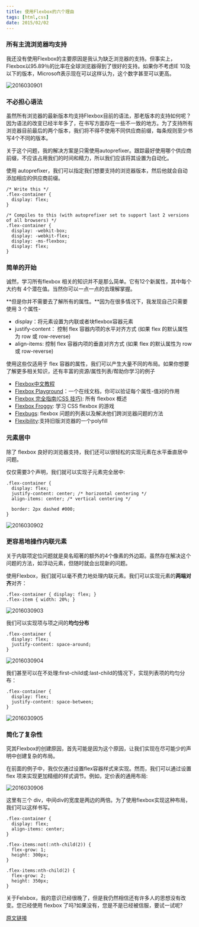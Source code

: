```yaml
---
title: 使用Flexbox的六个理由
tags: [html,css]
date: 2015/02/02
---
```


### 所有主流浏览器均支持

我还没有使用Flexbox的主要原因是我认为缺乏浏览器的支持。但事实上，Flexbox以95.89％的比率在全球浏览器得到了很好的支持。如果你不考虑IE 10及以下的版本，Microsoft表示现在可以这样认为，这个数字甚至可以更高。

![2016030901](/resource/2016030901.png)

### 不必担心语法

虽然所有浏览器的最新版本均支持Flexbox目前的语法，那老版本的支持如何呢？因为语法的改变已经半年多了，在书写方面存在一些不一致的地方。为了支持所有浏览器目前最后的两个版本，我们将不得不使用不同供应商前缀，每条规则至少书写4个不同的版本。

关于这个问题，我的解决方案是只需使用autoprefixer。跟踪最好使用哪个供应商前缀，不应该占用我们的时间和精力，所以我们应该将其设置为自动化。

使用 autoprefixer，我们可以指定我们想要支持的浏览器版本，然后他就会自动添加相应的供应商前缀。

```
/* Write this */
.flex-container {
  display: flex;
}

/* Compiles to this (with autoprefixer set to support last 2 versions of all browsers) */
.flex-container {
  display: -webkit-box;
  display: -webkit-flex;
  display: -ms-flexbox;
  display: flex;
}
```

### 简单的开始

诚然，学习所有flexbox 相关的知识并不是那么简单。它有12个新属性，其中每个大约有 4个潜在值。当然你可以一点一点的去理解掌握。

**但是你并不需要去了解所有的属性。**因为在很多情况下，我发现自己只需要使用 3 个属性-

+ display：将元素设置为内联或者块flexbox容器元素
+ justify-content： 控制 flex 容器内项的水平对齐方式 (如果 flex 的默认属性为 row 或 row-reverse)
+ align-items: 控制 flex 容器内项的垂直对齐方式 (如果 flex 的默认属性为 row 或 row-reverse)

使用这些仅适用于 flex 容器的属性，我们可以产生大量不同的布局。如果你想要了解更多相关知识，还有丰富的资源/属性列表/帮助你学习的例子

+ [Flexbox中文教程](http://www.w3cplus.com/blog/tags/157.html)
+ [Flexbox Playground](http://codepen.io/enxaneta/full/adLPwv/)：一个在线文档，你可以验证每个属性-值对的作用
+ [Flexbox 完全指南(CSS 技巧)](https://css-tricks.com/snippets/css/a-guide-to-flexbox/): 所有 flexbox 概述
+ [Flexbox Froggy](http://flexboxfroggy.com/): 学习 CSS flexbox 的游戏
+ [Flexbugs](https://github.com/philipwalton/flexbugs): flexbox 问题的列表以及解决他们跨浏览器问题的方法
+ [Flexibility](https://github.com/10up/flexibility):支持旧版浏览器的一个polyfill

### 元素居中

除了 flexbox 良好的浏览器支持，我们还可以很轻松的实现元素在水平垂直居中问题。

仅仅需要3个声明，我们就可以实现子元素完全居中:

```
.flex-container {
  display: flex;
  justify-content: center; /* horizontal centering */
  align-items: center; /* vertical centering */

  border: 2px dashed #000;
}
```

![2016030902](/resource/2016030902.png)

### 更容易地操作内联元素

关于内联项定位问题就是臭名昭著的额外的4个像素的外边距。虽然存在解决这个问题的方法，如浮动元素，但随时就会出现新的问题。

使用Flexbox，我们就可以毫不费力地处理内联元素。我们可以实现元素的**两端对齐**对齐：

```
.flex-container { display: flex; }
.flex-item { width: 20%; }
```

![2016030903](/resource/2016030903.png)

我们可以实现项与项之间的**均匀分布**

```
.flex-container {
  display: flex;
  justify-content: space-around;
}
```
![2016030904](/resource/2016030904.png)

我们甚至可以在不处理:first-child或:last-child的情况下，实现列表项的均匀分布：

```
.flex-container {
  display: flex;
  justify-content: space-between;
}
```

![2016030905](/resource/2016030905.png)

### 简化了复杂性

究其Flexbox的创建原因，首先可能是因为这个原因，让我们实现在尽可能少的声明中创建复杂的布局。

在前面的例子中，我仅仅通过设置flex容器样式来实现。然而，我们可以通过设置 flex 项来实现更加精细的样式调节。例如，定价表的通用布局:

![2016030906](/resource/2016030906.png)

这里有三个 div，中间div的宽度是两边的两倍。为了使用flexbox实现这种布局，我们可以这样书写。

```
.flex-container {
  display: flex;
  align-items: center;
}

.flex-items:not(:nth-child(2)) {
  flex-grow: 1;
  height: 300px;
}

.flex-items:nth-child(2) {
  flex-grow: 2;
  height: 350px;
}
```

关于Felxbox，我的意识已经很晚了，但是我仍然相信还有许多人的思想没有改变。您已经使用 flexbox 了吗?如果没有，您是不是已经被信服，要试一试呢?

[原文链接](http://www.w3cplus.com/css3/6-reasons-to-start-using-flexbox.html)
